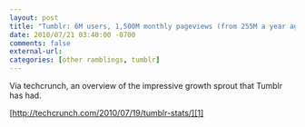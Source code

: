 ```yaml
---
layout: post
title: "Tumblr: 6M users, 1,500M monthly pageviews (from 255M a year ago)"
date: 2010/07/21 03:40:00 -0700
comments: false
external-url:
categories: [other ramblings, tumblr]
---
```



Via techcrunch, an overview of the impressive growth sprout that Tumblr has 
had.

[http://techcrunch.com/2010/07/19/tumblr-stats/][1]



[1]: http://techcrunch.com/2010/07/19/tumblr-stats/
